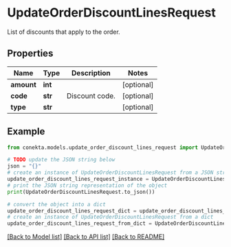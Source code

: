# UpdateOrderDiscountLinesRequest

List of discounts that apply to the order.

## Properties

Name | Type | Description | Notes
------------ | ------------- | ------------- | -------------
**amount** | **int** |  | [optional] 
**code** | **str** | Discount code. | [optional] 
**type** | **str** |  | [optional] 

## Example

```python
from conekta.models.update_order_discount_lines_request import UpdateOrderDiscountLinesRequest

# TODO update the JSON string below
json = "{}"
# create an instance of UpdateOrderDiscountLinesRequest from a JSON string
update_order_discount_lines_request_instance = UpdateOrderDiscountLinesRequest.from_json(json)
# print the JSON string representation of the object
print(UpdateOrderDiscountLinesRequest.to_json())

# convert the object into a dict
update_order_discount_lines_request_dict = update_order_discount_lines_request_instance.to_dict()
# create an instance of UpdateOrderDiscountLinesRequest from a dict
update_order_discount_lines_request_from_dict = UpdateOrderDiscountLinesRequest.from_dict(update_order_discount_lines_request_dict)
```
[[Back to Model list]](../README.md#documentation-for-models) [[Back to API list]](../README.md#documentation-for-api-endpoints) [[Back to README]](../README.md)


